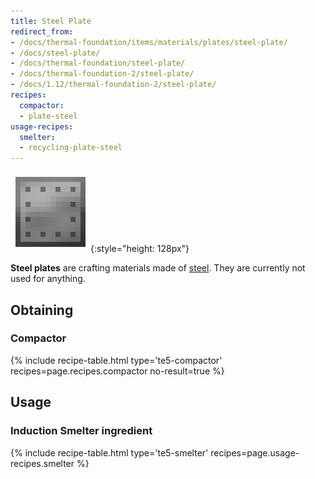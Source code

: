 ```yaml
---
title: Steel Plate
redirect_from:
- /docs/thermal-foundation/items/materials/plates/steel-plate/
- /docs/steel-plate/
- /docs/thermal-foundation/steel-plate/
- /docs/thermal-foundation-2/steel-plate/
- /docs/1.12/thermal-foundation-2/steel-plate/
recipes:
  compactor:
  - plate-steel
usage-recipes:
  smelter:
  - recycling-plate-steel
---
```


![Steel plate](/assets/images/thermal-foundation-2/plate-steel.png){:style="height: 128px"}


**Steel plates** are crafting materials made of [steel](/docs/1.12/thermal-foundation/steel-ingot/).
They are currently not used for anything.


Obtaining
---------

### Compactor
{% include recipe-table.html type='te5-compactor' recipes=page.recipes.compactor no-result=true %}


Usage
-----

### Induction Smelter ingredient
{% include recipe-table.html type='te5-smelter' recipes=page.usage-recipes.smelter %}
